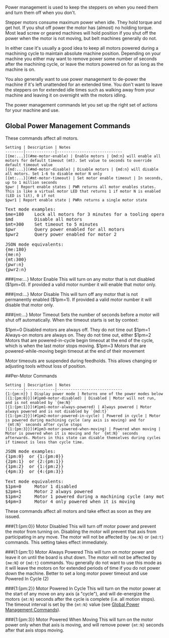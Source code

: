 Power management is used to keep the steppers on when you need them and turn them off when you don't. 

Stepper motors consume maximum power when idle. They hold torque and get hot. If you shut off power the motor has (almost) no holding torque. Most lead screw or geared machines will hold position if you shut off the power when the motor is not moving, but belt machines generally do not. 

In either case it's usually a good idea to keep all motors powered during a machining cycle to maintain absolute machine position. Depending on your machine you either may want to remove power some number of seconds after the machining cycle, or leave the motors powered on for as long as the machine is on.

You also generally want to use power management to de-power the machine if it's left unattended for an extended time. You don't want to leave the steppers on for extended idle times such as walking away from your machine and leaving it on overnight with the motors idling. 

The power management commands let you set up the right set of actions for your machine and use.

## Global Power Management Commands
These commands affect all motors.
 
	Setting | Description | Notes
	--------|-------------|-----------------------------
	[{me:...}](#me-motor-enable) | Enable motors | {md:n} will enable all motors for default timeout (mt). Set value to seconds to override default timeout value
	[{md:...}](#md-motor-disable) | Disable motors | {md:n} will disable all motors. Set 1-6 to disable motor N only
	[{mt:...}](#mt-motor-timeout) | Set motor enable timeout | In seconds, up to 1 million seconds
	$pwr | Report enable states | PWR returns all motor enables states. This is like a virtual motor LED that returns 1 if motor N is enabled (LED is lit), 0 if not
	$pwr1 | Report enable state | PWRn returns a single motor state

<pre>
Text mode examples:
$me=180    Lock all motors for 3 minutes for a tooling operation 
$md        Disable all motors
$mt=300    Set timeout to 5 minutes
$pwr       Query power enabled for all motors
$pwr2      Query power enabled for motor 2

JSON mode equivalents:
{me:180}
{me:n}
{mt:300}
{pwr:n}
{pwr2:n}
</pre>

###{me:...} Motor Enable
This will turn on any motor that is not disabled ($1pm=0). If provided a valid motor number it will enable that motor only. 

###{md:...} Motor Disable
This will turn off any motor that is not permanently enabled ($1pm=1). If provided a valid motor number it will disable that motor only.

###{mt:...} Motor Timeout
Sets the number of seconds before a motor will shut off automatically. When the timeout starts is set by context:

$1pm=0 Disabled motors are always off. They do not time out
$1pm=1 Always-on motors are always on. They do not time out, either
$1pm=2 Motors that are powered-in-cycle begin timeout at the end of the cycle, which is when the last motor stops moving.
$1pm=3 Motors that are powered-while-moving begin timeout at the end of their movement

Motor timeouts are suspended during feedholds. This allows changing or adjusting tools without loss of position.

##Per-Motor Commands

	Setting | Description | Notes
	--------|-------------|-----------------------------
	{1:{pm:n}} | Display power mode | Returns one of the power modes below
	[{1:{pm:0}}](#1pm0-motor-disabled) | Disabled | Motor will not run, and is not enabled by `{me:N}` 
	[{1:{pm:1}}](#1pm1-motor-always-powered) | Always powered | Motor always powered and is not disabled by `{md:t}` 
	[{1:{pm:2}}](#1pm2-motor-powered-in-cycle) | Powered in cycle | Motor is powered during machining cycle (any axis is moving) and for `{mt:N}` seconds after cycle stops
	[{1:{pm:3}}](#1pm3-motor-powered-when-moving) | Powered when moving | Motor is powered when it is moving and for `{mt:N}` seconds afterwards. Motors in this state can disable themselves during cycles if timeout is less than cycle time.

<pre>
JSON mode examples:
{1pm:0}  or {1:{pm:0}}
{2pm:1}  or {2:{pm:1}}
{1pm:2}  or {1:{pm:2}}
{4pm:3}  or {4:{pm:3}}

Text mode equivalents:
$1pm=0     Motor 1 disabled
$2pm=1     Motor 2 always powered
$1pm=2     Motor 1 powered during a machining cycle (any motor moving)
$4pm=3     Motor 4 only powered when it is moving
</pre>

These commands affect all motors and take effect as soon as they are issued.

###{1:{pm:0}} Motor Disabled
This will turn off motor power and prevent the motor from turning on. Disabling the motor will prevent that axis from participating in any move. The motor will not be affected by `{me:N}` or `{md:t}` commands. This setting takes effect immediately.

###{1:{pm:1}} Motor Always Powered
This will turn on motor power and leave it on until the board is shut down. The motor will not be affected by `{me:N}` or `{md:t}` commands. You generally do not want to use this mode as it will leave the motors on for extended periods of time if you do not power down the machine. Better to set a long motor power timeout and use Powered In Cycle (2)

###{1:{pm:2}} Motor Powered In Cycle
This will turn on the motor power at the start of any move on any axis (a "cycle"), and will de-energize the motors `{mt:N}` seconds after the cycle is complete (i.e. all motion stops). The timeout interval is set by the `{mt:N}` value (see [Global Power Management Commands](#global-power-management-commands)).

###{1:{pm:3}} Motor Powered When Moving
This will turn on the motor power only when that axis is moving, and will remove power `{mt:N}` seconds after that axis stops moving.

